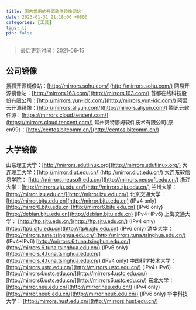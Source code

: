 ```yaml
---
title: 国内常用的开源软件镜像网站
date: 2023-01-31 21:18:00 +0800
categories: [工具]
tags: []
pin: false
---
```


> 最后更新时间：2021-06-15

## 公司镜像

搜狐开源镜像站：[http://mirrors.sohu.com/](http://mirrors.sohu.com/)
网易开源镜像站：[http://mirrors.163.com/](http://mirrors.163.com/)
首都在线科技股份有限公司：[http://mirrors.yun-idc.com/](http://mirrors.yun-idc.com/)
阿里云开源镜像：[http://mirrors.aliyun.com/](http://mirrors.aliyun.com/)
腾讯云软件源：[https://mirrors.cloud.tencent.com/](https://mirrors.cloud.tencent.com/)
常州贝特康姆软件技术有限公司(原cn99）：[http://centos.bitcomm.cn/](http://centos.bitcomm.cn/)

## 大学镜像

山东理工大学：[http://mirrors.sdutlinux.org](http://mirrors.sdutlinux.org/)
大连理工大学：[http://mirror.dlut.edu.cn/](http://mirror.dlut.edu.cn/)
大连东软信息学院： [http://mirrors.neusoft.edu.cn/](http://mirrors.neusoft.edu.cn/)
浙江大学：[http://mirrors.zju.edu.cn/](http://mirrors.zju.edu.cn/)
兰州大学：[http://mirror.lzu.edu.cn/](http://mirror.lzu.edu.cn/)
北京交通大学：
[http://mirror.bjtu.edu.cn](http://mirror.bjtu.edu.cn) (IPv4 only)
[http://mirror6.bjtu.edu.cn](http://mirror6.bjtu.edu.cn) (IPv6 only)
[http://debian.bjtu.edu.cn](http://debian.bjtu.edu.cn) (IPv4+IPv6)
上海交通大学：
[http://ftp.sjtu.edu.cn/](http://ftp.sjtu.edu.cn/) (IPv4 only)
[http://ftp6.sjtu.edu.cn](http://ftp6.sjtu.edu.cn) (IPv6 only)
清华大学：
[http://mirrors.tuna.tsinghua.edu.cn/](http://mirrors.tuna.tsinghua.edu.cn/) (IPv4+IPv6)
[http://mirrors.6.tuna.tsinghua.edu.cn/](http://mirrors.6.tuna.tsinghua.edu.cn/) (IPv6 only)
[http://mirrors.4.tuna.tsinghua.edu.cn/](http://mirrors.4.tuna.tsinghua.edu.cn/) (IPv4 only)
中国科学技术大学：
[http://mirrors.ustc.edu.cn/](http://mirrors.ustc.edu.cn/) (IPv4+IPv6)
[http://mirrors4.ustc.edu.cn/](http://mirrors4.ustc.edu.cn/)
[http://mirrors6.ustc.edu.cn/](http://mirrors6.ustc.edu.cn/)
东北大学：
[http://mirror.neu.edu.cn/](http://mirror.neu.edu.cn/) (IPv4 only)
[http://mirror.neu6.edu.cn/](http://mirror.neu6.edu.cn/) (IPv6 only)
华中科技大学：
[http://mirrors.hust.edu.cn/](http://mirrors.hust.edu.cn/)
